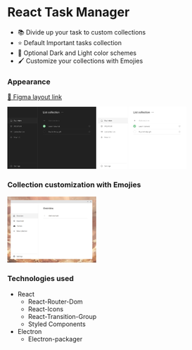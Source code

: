 # React Task Manager

- 📚 Divide up your task to custom collections
- ⭐ Default Important tasks collection
- 🎨 Optional Dark and Light color schemes
- 🖌️ Customize your collections with Emojies

### Appearance

[🔗 Figma layout link](https://www.figma.com/file/4JNW8WzrUMZAeI3KopmENq/TODO-app?node-id=0%3A1)

<img src="./media/Main-window-dark.png" width="40%">
<img src="./media/Main-window-light.png" width="40%">

### Collection customization with Emojies

<img src="./media/Emoji-collection-icons.gif" width="40%">

### Technologies used

- React 
 	- React-Router-Dom
    - React-Icons
    - React-Transition-Group
    - Styled Components
- Electron
	- Electron-packager